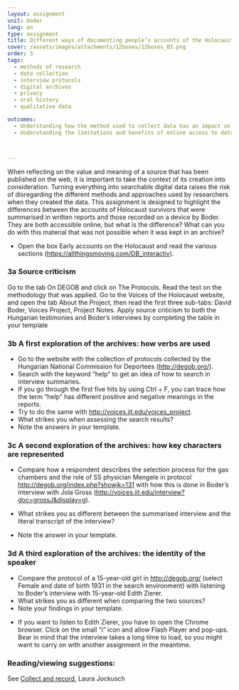 ```yaml
---
layout: assignment
unit: boder
lang: en
type: assignment
title: Different ways of documenting people’s accounts of the Holocaust
cover: /assets/images/attachments/12boxes/12boxes_03.png
order: 3
tags:
  - methods of research
  - data collection
  - interview protocols
  - digital archives
  - privacy
  - oral history
  - qualitative data

outcomes:
  - Understanding how the method used to collect data has an impact on its informative value for future researchers.
  - Understanding the limitations and benefits of online access to databases with personal narratives.



---
```

When reflecting on the value and meaning of a source that has been published on the web, it is important to take the context of its creation into consideration. Turning everything into searchable digital data raises the risk of disregarding the different methods and approaches used by researchers when they created the data. This assignment is designed to highlight the differences between the accounts of Holocaust survivors that were summarised in written reports and those recorded on a device by Boder. They are both accessible online, but what is the difference? What can you do with this material that was not possible when it was kept in an archive? 
 
<!-- more -->

<!-- briefing-student -->
-	Open the box Early accounts on the Holocaust and read the various sections (https://allthingsmoving.com/DB_interactiv).

<!--section -->
### 3a Source criticism
<!-- section-contents -->
Go to the tab  On DEGOB and click on The Protocols. Read the text on the methodology that was applied.
Go to the Voices of the Holocaust website, and open the tab About the Project, then read the first three sub-tabs: David Boder, Voices Project, Project Notes.
Apply source criticism to both the Hungarian testimonies and Boder’s interviews by completing the table in your template

<!--section -->
### 3b  A first exploration of the archives: how verbs are used
<!-- section-contents -->
-	Go to the website with the collection of protocols collected by the Hungarian National Commission for Deportees (http://degob.org/). 
-	Search with the keyword “help” to get an idea of how to search in interview summaries. 
-	If you go through the first five hits by using Ctrl + F, you can trace how the term “help” has different positive and negative meanings in the reports. 
-	Try to do the same with http://voices.iit.edu/voices_project. 
-	What strikes you when assessing the search results? 
-	Note the answers in your template.
<!--section -->

### 3c A second exploration of the archives: how key characters are represented
<!-- section-contents -->
- Compare how a respondent describes the selection process for the gas chambers and the role of SS physician Mengele in protocol http://degob.org/index.php?showjk=131 with how this is done in Boder’s interview with Jola Gross (http://voices.iit.edu/interview?doc=grossJ&display=g).

- What strikes you as different between the summarised interview and the literal transcript of the interview? 
- Note the answer in your template.

<!--section -->
### 3d     A third exploration of the archives: the identity of the speaker
<!-- section-contents -->

-	Compare the protocol of a 15-year-old girl in http://degob.org/ (select Female and date of birth 1931 in the search environment) with listening to Boder’s interview with 15-year-old Edith Zierer. 
-	What strikes you as different when comparing the two sources?
-	Note your findings in your template.
              
* If you want to listen to Edith Zierer, you have to open the Chrome browser. Click on the small “i” icon and allow Flash Player and pop-ups. Bear in mind that the interview takes a long time to load, so you might want to carry on with another assignment in the meantime. 

<!-- briefing-teacher -->

### Reading/viewing  suggestions:
See [Collect and record](https://global.oup.com/academic/product/collect-and-record-97801997645%2056?cc=nl&lang=en&), Laura Jockusch
